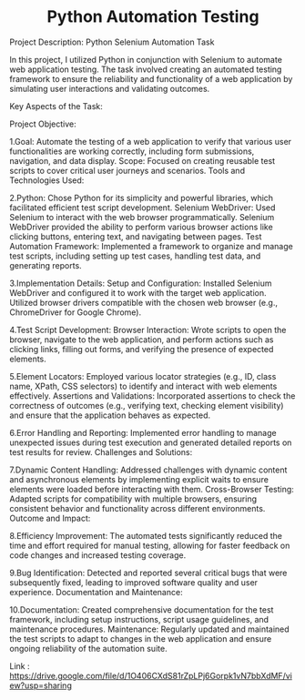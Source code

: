 <h1><center>Python Automation Testing</center></h1>
Project Description: Python Selenium Automation Task

In this project, I utilized Python in conjunction with Selenium to automate web application testing. The task involved creating an automated testing framework to ensure the reliability and functionality of a web application by simulating user interactions and validating outcomes.

Key Aspects of the Task:

Project Objective:

1.Goal: Automate the testing of a web application to verify that various user functionalities are working correctly, including form submissions, navigation, and data display.
Scope: Focused on creating reusable test scripts to cover critical user journeys and scenarios.
Tools and Technologies Used:

2.Python: Chose Python for its simplicity and powerful libraries, which facilitated efficient test script development.
Selenium WebDriver: Used Selenium to interact with the web browser programmatically. Selenium WebDriver provided the ability to perform various browser actions like clicking buttons, entering text, and navigating between pages.
Test Automation Framework: Implemented a framework to organize and manage test scripts, including setting up test cases, handling test data, and generating reports.

3.Implementation Details:
Setup and Configuration: Installed Selenium WebDriver and configured it to work with the target web application. Utilized browser drivers compatible with the chosen web browser (e.g., ChromeDriver for Google Chrome).

4.Test Script Development:
Browser Interaction: Wrote scripts to open the browser, navigate to the web application, and perform actions such as clicking links, filling out forms, and verifying the presence of expected elements.

5.Element Locators: Employed various locator strategies (e.g., ID, class name, XPath, CSS selectors) to identify and interact with web elements effectively.
Assertions and Validations: Incorporated assertions to check the correctness of outcomes (e.g., verifying text, checking element visibility) and ensure that the application behaves as expected.

6.Error Handling and Reporting: Implemented error handling to manage unexpected issues during test execution and generated detailed reports on test results for review.
Challenges and Solutions:

7.Dynamic Content Handling: Addressed challenges with dynamic content and asynchronous elements by implementing explicit waits to ensure elements were loaded before interacting with them.
Cross-Browser Testing: Adapted scripts for compatibility with multiple browsers, ensuring consistent behavior and functionality across different environments.
Outcome and Impact:

8.Efficiency Improvement: The automated tests significantly reduced the time and effort required for manual testing, allowing for faster feedback on code changes and increased testing coverage.

9.Bug Identification: Detected and reported several critical bugs that were subsequently fixed, leading to improved software quality and user experience.
Documentation and Maintenance:

10.Documentation: Created comprehensive documentation for the test framework, including setup instructions, script usage guidelines, and maintenance procedures.
Maintenance: Regularly updated and maintained the test scripts to adapt to changes in the web application and ensure ongoing reliability of the automation suite.

Link : https://drive.google.com/file/d/1O406CXdS81rZpLPj6Gorpk1vN7bbXdMF/view?usp=sharing
